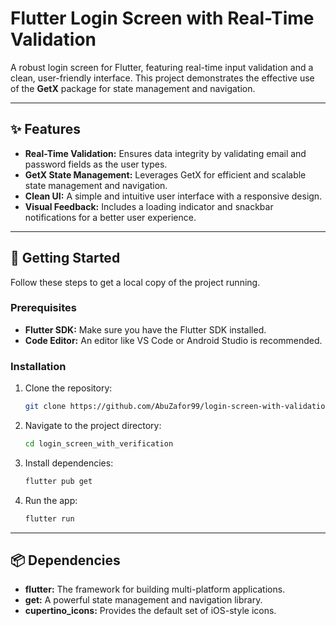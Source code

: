 # Flutter Login Screen with Real-Time Validation

A robust login screen for Flutter, featuring real-time input validation and a clean, user-friendly interface. This project demonstrates the effective use of the **GetX** package for state management and navigation.

-----

## ✨ Features

- **Real-Time Validation:** Ensures data integrity by validating email and password fields as the user types.
- **GetX State Management:** Leverages GetX for efficient and scalable state management and navigation.
- **Clean UI:** A simple and intuitive user interface with a responsive design.
- **Visual Feedback:** Includes a loading indicator and snackbar notifications for a better user experience.

-----

## 🚀 Getting Started

Follow these steps to get a local copy of the project running.

### Prerequisites

- **Flutter SDK:** Make sure you have the Flutter SDK installed.
- **Code Editor:** An editor like VS Code or Android Studio is recommended.

### Installation

1.  Clone the repository:
    ```bash
    git clone https://github.com/AbuZafor99/login-screen-with-validation
    ```
2.  Navigate to the project directory:
    ```bash
    cd login_screen_with_verification
    ```
3.  Install dependencies:
    ```bash
    flutter pub get
    ```
4.  Run the app:
    ```bash
    flutter run
    ```

-----

## 📦 Dependencies

- **flutter:** The framework for building multi-platform applications.
- **get:** A powerful state management and navigation library.
- **cupertino\_icons:** Provides the default set of iOS-style icons.